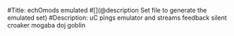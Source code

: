 #Title: echOmods emulated
#[](@description Set file to generate the emulated set)
#Description: uC pings emulator and streams feedback
silent
croaker
mogaba
doj
goblin

